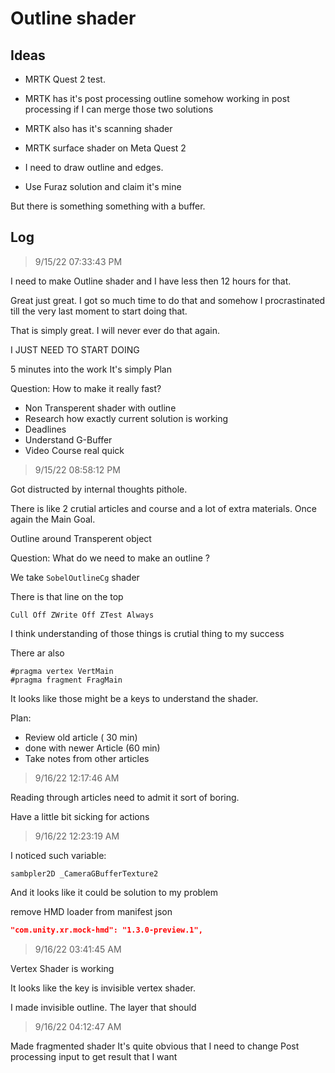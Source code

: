 # Outline shader

## Ideas

- MRTK Quest 2 test.
- MRTK has it's post processing outline somehow working in post processing if I can merge those two solutions
- MRTK also has it's scanning shader
- MRTK surface shader on Meta Quest 2

- I need to draw outline and edges.
- Use Furaz solution and claim it's mine

But there is something something with a buffer.

## Log


> 9/15/22 07:33:43 PM


I need to make Outline shader and I have less then 12 hours for that. 

Great just great. I got so much time to do that and somehow I procrastinated till the very last moment to start doing that.

That is simply great. I will never ever do that again.

I JUST NEED TO START DOING 

5 minutes into the work It's simply Plan

Question: How to make it really fast?

- Non Transperent shader with outline
- Research how exactly current solution is working
- Deadlines
- Understand G-Buffer
- Video Course real quick


> 9/15/22 08:58:12 PM

Got distructed by internal thoughts pithole.

There is like 2 crutial articles and course and a lot of extra materials. Once again the Main Goal.

Outline around Transperent object

Question: What do we need to make an outline ?


We take `SobelOutlineCg` shader

There is that line on the top
```ShaderLab
Cull Off ZWrite Off ZTest Always
```
I think understanding of those things is crutial thing to my success

There ar also

```ShaderLab
#pragma vertex VertMain
#pragma fragment FragMain
```

It looks like those might be a keys to understand the shader.

Plan: 

- Review old article ( 30 min)
- done with newer Article (60 min)
- Take notes from other articles


> 9/16/22 12:17:46 AM

Reading through articles need to admit it sort of boring.

Have a little bit sicking for actions


> 9/16/22 12:23:19 AM

I noticed such variable:

`sambpler2D _CameraGBufferTexture2`

And it looks like it could be solution to my problem

remove HMD loader from manifest json

```json
"com.unity.xr.mock-hmd": "1.3.0-preview.1",
```


> 9/16/22 03:41:45 AM

Vertex Shader is working

It looks like the key is invisible vertex shader.

I made invisible outline.
The layer that should 


> 9/16/22 04:12:47 AM

Made fragmented shader
It's quite obvious that I need to change Post processing input to get result that I want
